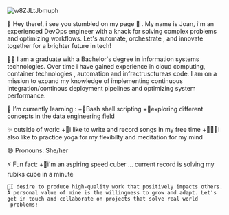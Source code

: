 
![w8ZJLtJbmuph](https://github.com/joanafanana/joanafanana/assets/68906597/cdfa7754-8cd3-4226-b998-3f65313a6778)



👋 Hey there!, i see you stumbled on my page 👀 . My name is Joan, i'm an experienced DevOps engineer with a knack for solving complex problems and optimizing workflows. Let's automate, orchestrate , and innovate together for a brighter future in tech!

👩‍🎓 I am a graduate with a Bachelor's degree in information systems technologies. Over time i have gained experience in cloud computing, container technologies , automation and infractrusctureas code. I am on a mission to expand my knowledge of implementing continuous integration/continous deployment pipelines and optimizing system performance.


 🌱 I’m currently learning :
      +👾Bash shell scripting 
      +🤖exploring different concepts in the data engineering field

  ✨ outside of work:
      +🎵i like to write and record songs in my free time
      +🧘🏾‍♀️i also like to practice yoga for my flexibilty and meditation for my mind

😄 Pronouns: She/her
 
⚡ Fun fact:
      +🎲i'm an aspiring speed cuber ... current record is solving my rubiks cube in a minute
    
    🎯I desire to produce high-quality work that positively impacts others. A personal value of mine is the willingness to grow and adapt. Let's get in touch and collaborate on projects that solve real world 
     problems!


